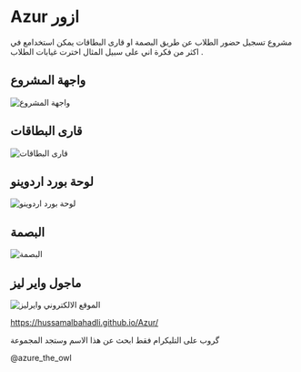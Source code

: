 # Azur ازور
مشروع تسجيل حضور الطلاب عن طريق البصمة او قارى البطاقات يمكن استخدامع في اكثر من فكرة اني على سبيل المثال اخترت 
غيابات الطلاب .


## واجهة المشروع  
![  واجهة المشروع  ](https://github.com/hussamalbahadli/Azur/blob/master/assets/image/s4.jpg
"  واجهة المشروع " )


## قارى البطاقات  
![قارى البطاقات](https://github.com/hussamalbahadli/Azur/blob/master/assets/image/rfid.jpg
"قارى البطاقات ")



##  لوحة بورد اردوينو   
![  لوحة بورد اردوينو  ](https://github.com/hussamalbahadli/Azur/blob/master/assets/image/arduino.jpg
"  لوحة بورد اردوينو " )



## البصمة 
![البصمة](https://github.com/hussamalbahadli/Azur/blob/master/assets/image/Fingerprint.jpg
"البصمة ذاكرة 127 بصمة اصبع تاخذ ")

## ماجول واير ليز 
![وايرليز](https://github.com/hussamalbahadli/Azur/blob/master/assets/image/hc12.jpg
"ماجول واير ليز ")
الموقع الالكتروني 

https://hussamalbahadli.github.io/Azur/

گروب على التليكرام 
فقط ابحث عن هذا الاسم وستجد المجموعة 

@azure_the_owl
